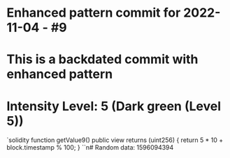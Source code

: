 ﻿# Enhanced pattern commit for 2022-11-04 - #9
# This is a backdated commit with enhanced pattern
# Intensity Level: 5 (Dark green (Level 5))
`solidity
function getValue9() public view returns (uint256) {
    return 5 * 10 + block.timestamp % 100;
}
``n# Random data: 1596094394

